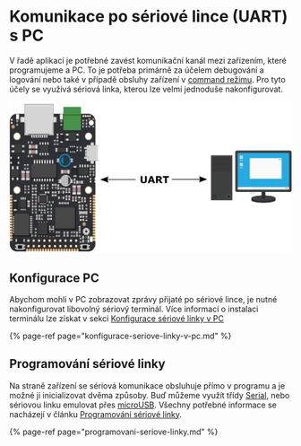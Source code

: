 # Komunikace po sériové lince \(UART\) s PC

  
V řadě aplikací je potřebné zavést komunikační kanál mezi zařízením, které programujeme a PC. To je potřeba primárně za účelem debugování a logování nebo také v případě obsluhy zařízení v [command režimu](../../architektura-fw/bootloader/command-mod.md). Pro tyto účely se využívá sériová linka, kterou lze velmi jednoduše nakonfigurovat. 

![](../../../.gitbook/assets/seriova_komunikace_schema.png)



## Konfigurace PC

Abychom mohli v PC zobrazovat zprávy přijaté po sériové lince, je nutné nakonfigurovat libovolný sériový terminál. Více informací o instalaci terminálu lze získat v sekci [Konfigurace sériové linky v PC](konfigurace-seriove-linky-v-pc.md)

{% page-ref page="konfigurace-seriove-linky-v-pc.md" %}

##  Programování sériové linky

Na straně zařízení se sériová komunikace obsluhuje přímo v programu a je možné ji inicializovat dvěma způsoby. Buď můžeme využít třídy [Serial](programovani-seriove-linky.md#komunikace-pomoci-serial), nebo sériovou linku emulovat přes [microUSB](programovani-seriove-linky.md#komunikace-pomoci-usb). Všechny potřebné informace se nacházejí v článku [Programování sériové linky](programovani-seriove-linky.md).

{% page-ref page="programovani-seriove-linky.md" %}



